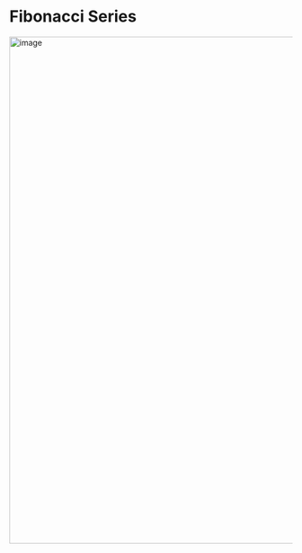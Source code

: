 # Fibonacci Series

<img width="1755" height="902" alt="image" src="https://github.com/user-attachments/assets/a8f30b03-752c-4b0f-9b1c-dfcde4cec313" />
